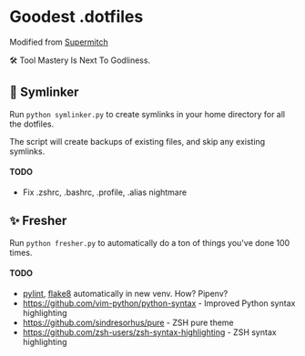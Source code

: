 Goodest .dotfiles
===================

Modified from [Supermitch](https://github.com/supermitch/dotfiles)

🛠 Tool Mastery Is Next To Godliness.

🔗 Symlinker
-------------

Run `python symlinker.py` to create symlinks in your home directory for all the dotfiles.

The script will create backups of existing files, and skip any existing symlinks.

#### TODO

* Fix .zshrc, .bashrc, .profile, .alias nightmare

✨ Fresher
-----------

Run `python fresher.py` to automatically do a ton of things you've done 100 times.

#### TODO

* [pylint](https://www.pylint.org/), [flake8](http://flake8.pycqa.org/en/latest/) automatically in new venv. How? Pipenv?
* https://github.com/vim-python/python-syntax - Improved Python syntax highlighting
* https://github.com/sindresorhus/pure - ZSH pure theme
* https://github.com/zsh-users/zsh-syntax-highlighting - ZSH syntax highlighting
